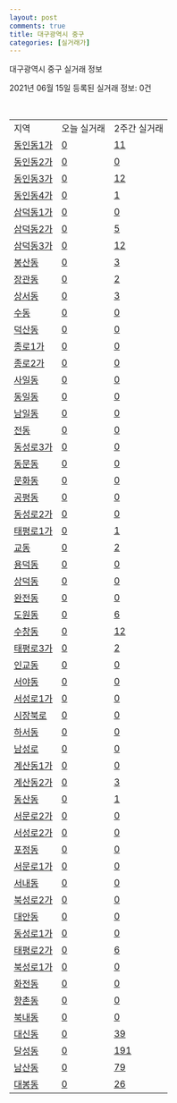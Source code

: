 ```yaml
---
layout: post
comments: true
title: 대구광역시 중구
categories: [실거래가]
---
```


대구광역시 중구 실거래 정보

2021년 06월 15일 등록된 실거래 정보: 0건

<script type="text/javascript">
  google.charts.load('current', {'packages':['corechart']});
  google.charts.setOnLoadCallback(drawChart);

  function drawChart() {
    var data = google.visualization.arrayToDataTable([['거래일', '매매', '전월세', '전매'], ['2021-02', 1, 8, 2], ['2021-03', 1, 8, 3], ['2021-04', 0, 3, 0]]);

    var options = {
      title: '최근 2개월간 거래량 추이',
      legend: { position: 'bottom' }
    };

    var chart = new google.visualization.LineChart(document.getElementById('columnchart_material'));
    chart.draw(data, (options));
  }
</script>

<div id="columnchart_material" style="width: 450px; margin-left: -35px"></div>
<br>
<table class="sortable">
  <tr>
    <td>지역</td>
    <td>오늘 실거래</td>
    <td>2주간 실거래</td>
  </tr>

  
  <tr class="item">
    <td><a href="2711010100.html">동인동1가</a></td>
    <td><a href="2711010100.html">0</a></td>
    <td><a href="2711010100.html">11</a></td>
  </tr>
    

  <tr class="item">
    <td><a href="2711010200.html">동인동2가</a></td>
    <td><a href="2711010200.html">0</a></td>
    <td><a href="2711010200.html">0</a></td>
  </tr>
    

  <tr class="item">
    <td><a href="2711010300.html">동인동3가</a></td>
    <td><a href="2711010300.html">0</a></td>
    <td><a href="2711010300.html">12</a></td>
  </tr>
    

  <tr class="item">
    <td><a href="2711010400.html">동인동4가</a></td>
    <td><a href="2711010400.html">0</a></td>
    <td><a href="2711010400.html">1</a></td>
  </tr>
    

  <tr class="item">
    <td><a href="2711010500.html">삼덕동1가</a></td>
    <td><a href="2711010500.html">0</a></td>
    <td><a href="2711010500.html">0</a></td>
  </tr>
    

  <tr class="item">
    <td><a href="2711010600.html">삼덕동2가</a></td>
    <td><a href="2711010600.html">0</a></td>
    <td><a href="2711010600.html">5</a></td>
  </tr>
    

  <tr class="item">
    <td><a href="2711010700.html">삼덕동3가</a></td>
    <td><a href="2711010700.html">0</a></td>
    <td><a href="2711010700.html">12</a></td>
  </tr>
    

  <tr class="item">
    <td><a href="2711010800.html">봉산동</a></td>
    <td><a href="2711010800.html">0</a></td>
    <td><a href="2711010800.html">3</a></td>
  </tr>
    

  <tr class="item">
    <td><a href="2711010900.html">장관동</a></td>
    <td><a href="2711010900.html">0</a></td>
    <td><a href="2711010900.html">2</a></td>
  </tr>
    

  <tr class="item">
    <td><a href="2711011000.html">상서동</a></td>
    <td><a href="2711011000.html">0</a></td>
    <td><a href="2711011000.html">3</a></td>
  </tr>
    

  <tr class="item">
    <td><a href="2711011100.html">수동</a></td>
    <td><a href="2711011100.html">0</a></td>
    <td><a href="2711011100.html">0</a></td>
  </tr>
    

  <tr class="item">
    <td><a href="2711011200.html">덕산동</a></td>
    <td><a href="2711011200.html">0</a></td>
    <td><a href="2711011200.html">0</a></td>
  </tr>
    

  <tr class="item">
    <td><a href="2711011300.html">종로1가</a></td>
    <td><a href="2711011300.html">0</a></td>
    <td><a href="2711011300.html">0</a></td>
  </tr>
    

  <tr class="item">
    <td><a href="2711011400.html">종로2가</a></td>
    <td><a href="2711011400.html">0</a></td>
    <td><a href="2711011400.html">0</a></td>
  </tr>
    

  <tr class="item">
    <td><a href="2711011500.html">사일동</a></td>
    <td><a href="2711011500.html">0</a></td>
    <td><a href="2711011500.html">0</a></td>
  </tr>
    

  <tr class="item">
    <td><a href="2711011600.html">동일동</a></td>
    <td><a href="2711011600.html">0</a></td>
    <td><a href="2711011600.html">0</a></td>
  </tr>
    

  <tr class="item">
    <td><a href="2711011700.html">남일동</a></td>
    <td><a href="2711011700.html">0</a></td>
    <td><a href="2711011700.html">0</a></td>
  </tr>
    

  <tr class="item">
    <td><a href="2711011800.html">전동</a></td>
    <td><a href="2711011800.html">0</a></td>
    <td><a href="2711011800.html">0</a></td>
  </tr>
    

  <tr class="item">
    <td><a href="2711011900.html">동성로3가</a></td>
    <td><a href="2711011900.html">0</a></td>
    <td><a href="2711011900.html">0</a></td>
  </tr>
    

  <tr class="item">
    <td><a href="2711012000.html">동문동</a></td>
    <td><a href="2711012000.html">0</a></td>
    <td><a href="2711012000.html">0</a></td>
  </tr>
    

  <tr class="item">
    <td><a href="2711012100.html">문화동</a></td>
    <td><a href="2711012100.html">0</a></td>
    <td><a href="2711012100.html">0</a></td>
  </tr>
    

  <tr class="item">
    <td><a href="2711012200.html">공평동</a></td>
    <td><a href="2711012200.html">0</a></td>
    <td><a href="2711012200.html">0</a></td>
  </tr>
    

  <tr class="item">
    <td><a href="2711012300.html">동성로2가</a></td>
    <td><a href="2711012300.html">0</a></td>
    <td><a href="2711012300.html">0</a></td>
  </tr>
    

  <tr class="item">
    <td><a href="2711012400.html">태평로1가</a></td>
    <td><a href="2711012400.html">0</a></td>
    <td><a href="2711012400.html">1</a></td>
  </tr>
    

  <tr class="item">
    <td><a href="2711012500.html">교동</a></td>
    <td><a href="2711012500.html">0</a></td>
    <td><a href="2711012500.html">2</a></td>
  </tr>
    

  <tr class="item">
    <td><a href="2711012600.html">용덕동</a></td>
    <td><a href="2711012600.html">0</a></td>
    <td><a href="2711012600.html">0</a></td>
  </tr>
    

  <tr class="item">
    <td><a href="2711012700.html">상덕동</a></td>
    <td><a href="2711012700.html">0</a></td>
    <td><a href="2711012700.html">0</a></td>
  </tr>
    

  <tr class="item">
    <td><a href="2711012800.html">완전동</a></td>
    <td><a href="2711012800.html">0</a></td>
    <td><a href="2711012800.html">0</a></td>
  </tr>
    

  <tr class="item">
    <td><a href="2711012900.html">도원동</a></td>
    <td><a href="2711012900.html">0</a></td>
    <td><a href="2711012900.html">6</a></td>
  </tr>
    

  <tr class="item">
    <td><a href="2711013000.html">수창동</a></td>
    <td><a href="2711013000.html">0</a></td>
    <td><a href="2711013000.html">12</a></td>
  </tr>
    

  <tr class="item">
    <td><a href="2711013100.html">태평로3가</a></td>
    <td><a href="2711013100.html">0</a></td>
    <td><a href="2711013100.html">2</a></td>
  </tr>
    

  <tr class="item">
    <td><a href="2711013200.html">인교동</a></td>
    <td><a href="2711013200.html">0</a></td>
    <td><a href="2711013200.html">0</a></td>
  </tr>
    

  <tr class="item">
    <td><a href="2711013300.html">서야동</a></td>
    <td><a href="2711013300.html">0</a></td>
    <td><a href="2711013300.html">0</a></td>
  </tr>
    

  <tr class="item">
    <td><a href="2711013400.html">서성로1가</a></td>
    <td><a href="2711013400.html">0</a></td>
    <td><a href="2711013400.html">0</a></td>
  </tr>
    

  <tr class="item">
    <td><a href="2711013500.html">시장북로</a></td>
    <td><a href="2711013500.html">0</a></td>
    <td><a href="2711013500.html">0</a></td>
  </tr>
    

  <tr class="item">
    <td><a href="2711013600.html">하서동</a></td>
    <td><a href="2711013600.html">0</a></td>
    <td><a href="2711013600.html">0</a></td>
  </tr>
    

  <tr class="item">
    <td><a href="2711013700.html">남성로</a></td>
    <td><a href="2711013700.html">0</a></td>
    <td><a href="2711013700.html">0</a></td>
  </tr>
    

  <tr class="item">
    <td><a href="2711013800.html">계산동1가</a></td>
    <td><a href="2711013800.html">0</a></td>
    <td><a href="2711013800.html">0</a></td>
  </tr>
    

  <tr class="item">
    <td><a href="2711013900.html">계산동2가</a></td>
    <td><a href="2711013900.html">0</a></td>
    <td><a href="2711013900.html">3</a></td>
  </tr>
    

  <tr class="item">
    <td><a href="2711014000.html">동산동</a></td>
    <td><a href="2711014000.html">0</a></td>
    <td><a href="2711014000.html">1</a></td>
  </tr>
    

  <tr class="item">
    <td><a href="2711014100.html">서문로2가</a></td>
    <td><a href="2711014100.html">0</a></td>
    <td><a href="2711014100.html">0</a></td>
  </tr>
    

  <tr class="item">
    <td><a href="2711014200.html">서성로2가</a></td>
    <td><a href="2711014200.html">0</a></td>
    <td><a href="2711014200.html">0</a></td>
  </tr>
    

  <tr class="item">
    <td><a href="2711014300.html">포정동</a></td>
    <td><a href="2711014300.html">0</a></td>
    <td><a href="2711014300.html">0</a></td>
  </tr>
    

  <tr class="item">
    <td><a href="2711014400.html">서문로1가</a></td>
    <td><a href="2711014400.html">0</a></td>
    <td><a href="2711014400.html">0</a></td>
  </tr>
    

  <tr class="item">
    <td><a href="2711014500.html">서내동</a></td>
    <td><a href="2711014500.html">0</a></td>
    <td><a href="2711014500.html">0</a></td>
  </tr>
    

  <tr class="item">
    <td><a href="2711014600.html">북성로2가</a></td>
    <td><a href="2711014600.html">0</a></td>
    <td><a href="2711014600.html">0</a></td>
  </tr>
    

  <tr class="item">
    <td><a href="2711014700.html">대안동</a></td>
    <td><a href="2711014700.html">0</a></td>
    <td><a href="2711014700.html">0</a></td>
  </tr>
    

  <tr class="item">
    <td><a href="2711014800.html">동성로1가</a></td>
    <td><a href="2711014800.html">0</a></td>
    <td><a href="2711014800.html">0</a></td>
  </tr>
    

  <tr class="item">
    <td><a href="2711014900.html">태평로2가</a></td>
    <td><a href="2711014900.html">0</a></td>
    <td><a href="2711014900.html">6</a></td>
  </tr>
    

  <tr class="item">
    <td><a href="2711015000.html">북성로1가</a></td>
    <td><a href="2711015000.html">0</a></td>
    <td><a href="2711015000.html">0</a></td>
  </tr>
    

  <tr class="item">
    <td><a href="2711015100.html">화전동</a></td>
    <td><a href="2711015100.html">0</a></td>
    <td><a href="2711015100.html">0</a></td>
  </tr>
    

  <tr class="item">
    <td><a href="2711015200.html">향촌동</a></td>
    <td><a href="2711015200.html">0</a></td>
    <td><a href="2711015200.html">0</a></td>
  </tr>
    

  <tr class="item">
    <td><a href="2711015300.html">북내동</a></td>
    <td><a href="2711015300.html">0</a></td>
    <td><a href="2711015300.html">0</a></td>
  </tr>
    

  <tr class="item">
    <td><a href="2711015400.html">대신동</a></td>
    <td><a href="2711015400.html">0</a></td>
    <td><a href="2711015400.html">39</a></td>
  </tr>
    

  <tr class="item">
    <td><a href="2711015500.html">달성동</a></td>
    <td><a href="2711015500.html">0</a></td>
    <td><a href="2711015500.html">191</a></td>
  </tr>
    

  <tr class="item">
    <td><a href="2711015600.html">남산동</a></td>
    <td><a href="2711015600.html">0</a></td>
    <td><a href="2711015600.html">79</a></td>
  </tr>
    

  <tr class="item">
    <td><a href="2711015700.html">대봉동</a></td>
    <td><a href="2711015700.html">0</a></td>
    <td><a href="2711015700.html">26</a></td>
  </tr>
    


</table>


    